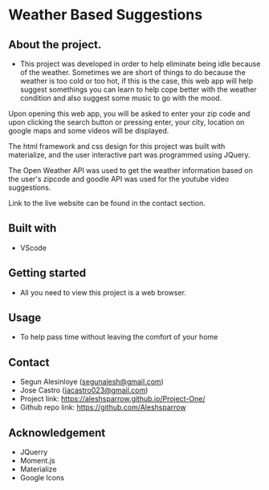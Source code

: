 # Weather Based Suggestions

## About the project.
* This project was developed in order to help eliminate being idle because of the weather. Sometimes we are short of things to do because the weather is too cold or too hot, if this is the case, this web app will help suggest somethings you can learn to help cope better with the weather condition and also suggest some music to go with the mood.

Upon opening this web app, you will be asked to enter your zip code and upon clicking the search button or pressing enter, your city, location on google maps and some videos will be displayed. 

The html framework and css design for this project was built with materialize, and the user interactive part was programmed using JQuery.

The Open Weather API was used to get the weather information based on the user's zipcode and goodle API was used for the youtube video suggestions.
 
Link to the live website can be found in the contact section.

## Built with
* VScode

## Getting started
* All you need to view this project is a web browser.

## Usage
* To help pass time without leaving the comfort of your home

## Contact
* Segun Alesinloye (segunalesh@gmail.com)
* Jose Castro (jacastro023@gmail.com)
* Project link: https://aleshsparrow.github.io/Project-One/
* Github repo link: https://github.com/Aleshsparrow

## Acknowledgement
* JQuerry
* Moment.js
* Materialize
* Google Icons
